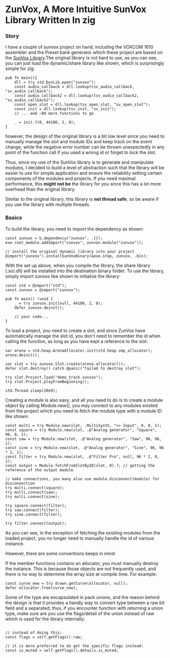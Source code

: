 # ZunVox, A More Intuitive SunVox Library Written In zig

### Story
I have a couple of sunvox project on hand, including the VOXCOM 1610 assembler and the Preset bank generator which these project are based on the [SunVox Library](https://warmplace.ru/soft/sunvox/sunvox_lib.php).The original library is not hard to use, as you can see, you can just load the dynamic/share library like shown, which is surprisingly simple for zig:

``` zig
pub fn main(){
    dll = try std.DynLib.open("sunvox");
    const audio_callback = dll.lookup(tsv_audio_callback, "sv_audio_callback");
    const audio_callback2 = dll.lookup(tsv_audio_callback2, "sv_audio_callback2");
    const open_slot = dll.lookup(tsv_open_slot, "sv_open_slot");
    const init = dll.lookup(tsv_init, "sv_init");
    // ... and ~80 more functions to go

    _ = init.?(0, 44100, 2, 0);
}

```

however, the design of the original library is a bit low level since you need to manually manage the slot and module IDs and keep track on the event change, while the negative error number can be thrown unexpectedly in any point of the function call if you used a wrong id or forget to lock the slot.

Thus, since my use of the SunVox library is to generate and manipulate modules, I decided to build a level of abstraction such that the library will be easier to use for simple application and ensure the reliability setting certain components of the modules and projects. If you need maximal performance, this **might not be** the library for you since this has a lot more overhead than the original library.

Similar to the original library, this library is **not thread safe**, so be aware if you use the library with multiple threads.

### Basics
To build the library, you need to import the dependency as shown:

``` zig
const zunvox = b.dependency("zunvox", .{});
exe.root_module.addImport("zunvox", zunvox.module("zunvox"));

// install the original dynamic library into your project
@import("zunvox").installSunVoxBinary(&exe.step, zunvox, .bin);
```

With the set up above, when you compile the library, the share library (.so/.dll) will be installed into the destination binary folder. To use the library, simply import zunvox like shown to initialize the library:

``` zig
const std = @import("std");
const zunvox = @import("zunvox");

pub fn main() !void {
    _ = try zunvox.init(null, 44100, 2, 0);
    defer zunvox.deinit();

    // your code...
}
```

To load a project, you need to create a slot, and since ZunVox have automatically manage the slot id, you don't need to remember the id when calling the function, as long as you have kept a reference to the slot:
``` zig
var arena = std.heap.ArenaAllocator.init(std.heap.smp_allocator);
arena.deinit();

var slot = try zunvox.Slot.create(arena.allocator());
defer slot.destroy() catch @panic("failed to destroy slot");

try slot.Project.load("demo_track.sunvox");
try slot.Project.playFromBeginning();

std.Thread.sleep(20e9);
```

Creating a module is also easy, and all you need to do is to create a module object by calling Module.new(), you may connect to any modules existed from the project which 
you need to fetch the module type with a module ID like shown:

``` zig
const multi = try Module.new(slot, .MultiSynth, ">> Input", 0, 0, 1);
const square = try Module.new(slot, .@"Analog generator", "Square", 96, 0, 1);
const saw = try Module.new(slot, .@"Analog generator", "Saw", 96, 96, 1);
const sine = try Module.new(slot, .@"Analog generator", "Sine", 96, 96 * 2, 1);
const filter = try Module.new(slot, .@"Filter Pro", null, 96 * 2, 0, 1);
const output = Module.fetchFromSlotByID(slot, 0).?; // getting the reference of the output module

// make connections, you many also use module.disconnect(module) for disconnection
try multi.connect(square);
try multi.connect(saw);
try multi.connect(sine);

try square.connect(filter);
try saw.connect(filter);
try sine.connect(filter);

try filter.connect(output);
```

As you can see, in the exception of fetching the existing modules from the loaded project, you no longer need to manually handle the id of various instance.

However, there are some conventions keeps in mind:

If the member functions contains an allocator, you must manually destroy the instance. This is because those objects are not frequently used, and there is no way to determine the array size at compile time. For example:
``` zig
const curve_new = try drawn.getCurve(allocator, null);
defer allocator.free(curve_new);
```

Some of the type are encapsulated in pack unions, and the reason behind the design is that it provides a handly way to convert type between a raw bit field and a separated; thus, if you encounter function with returning a union type, make sure are you use the flags/detail of the union instead of raw which is used for the library internally:

``` zig

// instead of doing this:
const flags = self.getFlags().raw;

// it is more preferred to do get the specific flags instead:
const is_muted = self.getFlags().details.is_muted;
```
